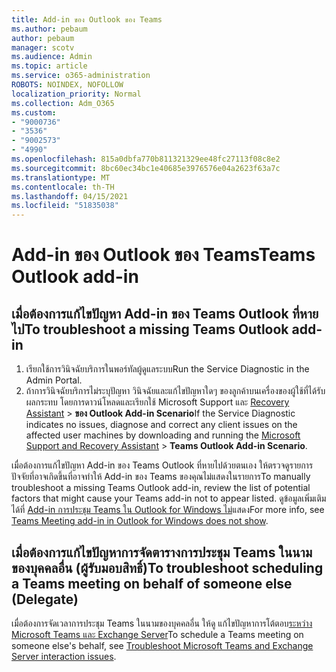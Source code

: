 ```yaml
---
title: Add-in ของ Outlook ของ Teams
ms.author: pebaum
author: pebaum
manager: scotv
ms.audience: Admin
ms.topic: article
ms.service: o365-administration
ROBOTS: NOINDEX, NOFOLLOW
localization_priority: Normal
ms.collection: Adm_O365
ms.custom:
- "9000736"
- "3536"
- "9002573"
- "4990"
ms.openlocfilehash: 815a0dbfa770b811321329ee48fc27113f08c8e2
ms.sourcegitcommit: 8bc60ec34bc1e40685e3976576e04a2623f63a7c
ms.translationtype: MT
ms.contentlocale: th-TH
ms.lasthandoff: 04/15/2021
ms.locfileid: "51835038"
---
```

# <a name="teams-outlook-add-in"></a><span data-ttu-id="21832-102">Add-in ของ Outlook ของ Teams</span><span class="sxs-lookup"><span data-stu-id="21832-102">Teams Outlook add-in</span></span>

## <a name="to-troubleshoot-a-missing-teams-outlook-add-in"></a><span data-ttu-id="21832-103">เมื่อต้องการแก้ไขปัญหา Add-in ของ Teams Outlook ที่หายไป</span><span class="sxs-lookup"><span data-stu-id="21832-103">To troubleshoot a missing Teams Outlook add-in</span></span>

1. <span data-ttu-id="21832-104">เรียกใช้การวินิจฉัยบริการในพอร์ทัลผู้ดูแลระบบ</span><span class="sxs-lookup"><span data-stu-id="21832-104">Run the Service Diagnostic in the Admin Portal.</span></span> 
2. <span data-ttu-id="21832-105">ถ้าการวินิจฉัยบริการไม่ระบุปัญหา วินิจฉัยและแก้ไขปัญหาใดๆ ของลูกค้าบนเครื่องของผู้ใช้ที่ได้รับผลกระทบ โดยการดาวน์โหลดและเรียกใช้ Microsoft Support และ [Recovery Assistant](https://aka.ms/SaRA-TeamsAddInScenario)  >  **ของ Outlook Add-in Scenario**</span><span class="sxs-lookup"><span data-stu-id="21832-105">If the Service Diagnostic indicates no issues, diagnose and correct any client issues on the affected user machines  by downloading and running the [Microsoft Support and Recovery Assistant](https://aka.ms/SaRA-TeamsAddInScenario) > **Teams Outlook Add-in Scenario**.</span></span>

<span data-ttu-id="21832-106">เมื่อต้องการแก้ไขปัญหา Add-in ของ Teams Outlook ที่หายไปด้วยตนเอง ให้ตรวจดูรายการปัจจัยที่อาจเกิดขึ้นที่อาจทําให้ Add-in ของ Teams ของคุณไม่แสดงในรายการ</span><span class="sxs-lookup"><span data-stu-id="21832-106">To manually troubleshoot a missing Teams Outlook add-in, review the list of potential factors that might cause your Teams add-in not to appear listed.</span></span> <span data-ttu-id="21832-107">ดูข้อมูลเพิ่มเติมได้ที่ [Add-in การประชุม Teams ใน Outlook for Windows ไม่](https://docs.microsoft.com/microsoftteams/teams-add-in-for-outlook#teams-meeting-add-in-in-outlook-for-windows-does-not-show)แสดง</span><span class="sxs-lookup"><span data-stu-id="21832-107">For more info, see [Teams Meeting add-in in Outlook for Windows does not show](https://docs.microsoft.com/microsoftteams/teams-add-in-for-outlook#teams-meeting-add-in-in-outlook-for-windows-does-not-show).</span></span>

## <a name="to-troubleshoot-scheduling-a-teams-meeting-on-behalf-of-someone-else-delegate"></a><span data-ttu-id="21832-108">เมื่อต้องการแก้ไขปัญหาการจัดตารางการประชุม Teams ในนามของบุคคลอื่น (ผู้รับมอบสิทธิ์)</span><span class="sxs-lookup"><span data-stu-id="21832-108">To troubleshoot scheduling a Teams meeting on behalf of someone else (Delegate)</span></span>

<span data-ttu-id="21832-109">เมื่อต้องการจัดเวลาการประชุม Teams ในนามของบุคคลอื่น ให้ดู แก้ไขปัญหาการโต้ตอบ[ระหว่าง Microsoft Teams และ Exchange Server](https://docs.microsoft.com/microsoftteams/troubleshoot/known-issues/teams-exchange-interaction-issue)</span><span class="sxs-lookup"><span data-stu-id="21832-109">To schedule a Teams meeting on someone else's behalf, see [Troubleshoot Microsoft Teams and Exchange Server interaction issues](https://docs.microsoft.com/microsoftteams/troubleshoot/known-issues/teams-exchange-interaction-issue).</span></span>
